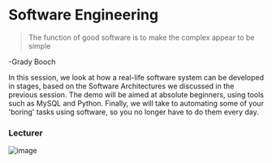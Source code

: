 # Software Engineering

>The function of good software is to make the complex appear to be simple

-Grady Booch


In this session, we look at how a real-life software system can be developed in stages, based on
the Software Architectures we discussed in the previous session. The demo will be aimed at
absolute beginners, using tools such as MySQL and Python. Finally, we will take to automating some of your 'boring' tasks using software, so you no longer have to do them
every day.

### Lecturer
![image](https://user-images.githubusercontent.com/81571678/176940222-e8027cb3-11fd-431a-b5ae-7f57c8aefd4c.png)
